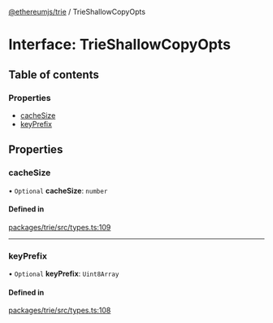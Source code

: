 [@ethereumjs/trie](../README.md) / TrieShallowCopyOpts

# Interface: TrieShallowCopyOpts

## Table of contents

### Properties

- [cacheSize](TrieShallowCopyOpts.md#cachesize)
- [keyPrefix](TrieShallowCopyOpts.md#keyprefix)

## Properties

### cacheSize

• `Optional` **cacheSize**: `number`

#### Defined in

[packages/trie/src/types.ts:109](https://github.com/ethereumjs/ethereumjs-monorepo/blob/master/packages/trie/src/types.ts#L109)

___

### keyPrefix

• `Optional` **keyPrefix**: `Uint8Array`

#### Defined in

[packages/trie/src/types.ts:108](https://github.com/ethereumjs/ethereumjs-monorepo/blob/master/packages/trie/src/types.ts#L108)
